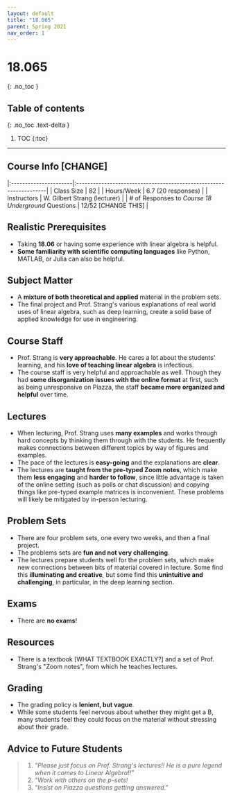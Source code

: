 ```yaml
---
layout: default
title: "18.065"
parent: Spring 2021
nav_order: 1
---
```


# 18.065
{: .no_toc }

## Table of contents
{: .no_toc .text-delta }

1. TOC
{:toc}

---

## Course Info [CHANGE]

|:----------------------|:-------------------------------------------------------------------|
| Class Size | 82 |
| Hours/Week | 6.7 (20 responses) |
| Instructors | W. Gilbert Strang (lecturer) |
| # of Responses to _Course 18 Underground_ Questions | 12/52 [CHANGE THIS] |

## Realistic Prerequisites

- Taking **18.06** or having some experience with linear algebra is helpful.
- **Some familiarity with scientific computing languages** like Python, MATLAB, or Julia can also be helpful.

## Subject Matter

- A **mixture of both theoretical and applied** material in the problem sets.
- The final project and Prof. Strang's various explanations of real world uses of linear algebra, such as deep learning, create a solid base
  of applied knowledge for use in engineering.

## Course Staff

- Prof. Strang is **very approachable**. He cares a lot about the students' learning, and his **love of teaching linear algebra** is infectious.
- The course staff is very helpful and approachable as well. Though they had **some disorganization issues with the online format** at first, such as being unresponsive on Piazza, the staff **became more organized and helpful** over time.

## Lectures

- When lecturing, Prof. Strang uses **many examples** and works through hard concepts by thinking them through with the students. He frequently makes connections between different topics by way of figures and examples.
- The pace of the lectures is **easy-going** and the explanations are **clear**.
- The lectures are **taught from the pre-typed Zoom notes**, which make them **less engaging** and **harder to follow**, since little advantage is taken of the online setting (such as polls or chat discussion) and copying things like pre-typed example matrices is inconvenient. These problems will likely be mitigated by in-person lecturing.

## Problem Sets

- There are four problem sets, one every two weeks, and then a final project.
- The problems sets are **fun and not very challenging**.
- The lectures prepare students well for the problem sets, which make new connections between bits of material covered in lecture. Some find this **illuminating and creative**, but some find this **unintuitive and challenging**, in particular, in the deep learning section.

## Exams

- There are **no exams**!

## Resources

- There is a textbook [WHAT TEXTBOOK EXACTLY?] and a set of Prof. Strang's "Zoom notes", from which he teaches lectures.

## Grading

- The grading policy is **lenient, but vague**.
- While some students feel nervous about whether they might get a B, many students feel they could focus on the material without stressing about their grade.

## Advice to Future Students

> 1. _"Please just focus on Prof. Strang's lectures!! He is a pure legend when it comes to Linear Algebra!!"_
> 2. _"Work with others on the p-sets!_
> 3. _"Insist on Piazza questions getting answered."_

<!-- ## Syllabus
Click [FIND SYLLABUS]
for a PDF of this course's syllabus. -->
